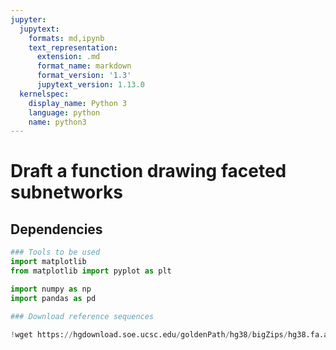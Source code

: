 ```yaml
---
jupyter:
  jupytext:
    formats: md,ipynb
    text_representation:
      extension: .md
      format_name: markdown
      format_version: '1.3'
      jupytext_version: 1.13.0
  kernelspec:
    display_name: Python 3
    language: python
    name: python3
---
```


# Draft a function drawing faceted subnetworks


## Dependencies

```python
### Tools to be used
import matplotlib
from matplotlib import pyplot as plt

import numpy as np
import pandas as pd
```

```python
### Download reference sequences

!wget https://hgdownload.soe.ucsc.edu/goldenPath/hg38/bigZips/hg38.fa.align.gz
```